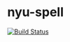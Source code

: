 # nyu-spell
[![Build Status](https://travis-ci.org/tk2466/nyu-spell.svg?branch=master)](https://travis-ci.org/tk2466/nyu-spell)

